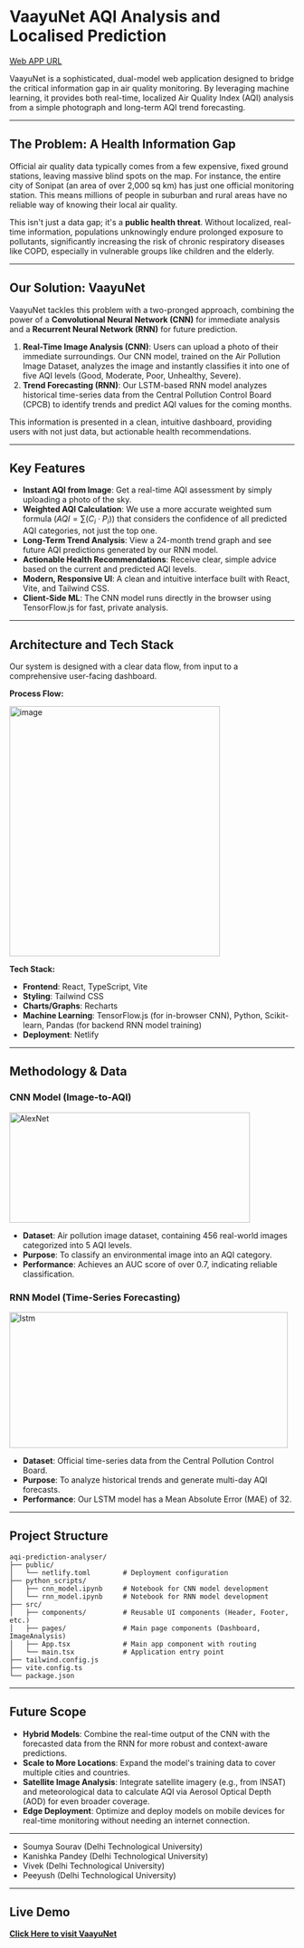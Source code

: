# VaayuNet AQI Analysis and Localised Prediction

[Web APP URL](https://vaayunet.netlify.app/)

VaayuNet is a sophisticated, dual-model web application designed to bridge the critical information gap in air quality monitoring. By leveraging machine learning, it provides both real-time, localized Air Quality Index (AQI) analysis from a simple photograph and long-term AQI trend forecasting.

---

## The Problem: A Health Information Gap

Official air quality data typically comes from a few expensive, fixed ground stations, leaving massive blind spots on the map. For instance, the entire city of Sonipat (an area of over 2,000 sq km) has just one official monitoring station. This means millions of people in suburban and rural areas have no reliable way of knowing their local air quality.

This isn't just a data gap; it's a **public health threat**. Without localized, real-time information, populations unknowingly endure prolonged exposure to pollutants, significantly increasing the risk of chronic respiratory diseases like COPD, especially in vulnerable groups like children and the elderly.

---

## Our Solution: VaayuNet

VaayuNet tackles this problem with a two-pronged approach, combining the power of a **Convolutional Neural Network (CNN)** for immediate analysis and a **Recurrent Neural Network (RNN)** for future prediction.

1.  **Real-Time Image Analysis (CNN)**: Users can upload a photo of their immediate surroundings. Our CNN model, trained on the Air Pollution Image Dataset, analyzes the image and instantly classifies it into one of five AQI levels (Good, Moderate, Poor, Unhealthy, Severe).
2.  **Trend Forecasting (RNN)**: Our LSTM-based RNN model analyzes historical time-series data from the Central Pollution Control Board (CPCB) to identify trends and predict AQI values for the coming months.

This information is presented in a clean, intuitive dashboard, providing users with not just data, but actionable health recommendations.

---

## Key Features

* **Instant AQI from Image**: Get a real-time AQI assessment by simply uploading a photo of the sky.
* **Weighted AQI Calculation**: We use a more accurate weighted sum formula ($AQI = \sum (C_i \cdot P_i)$) that considers the confidence of all predicted AQI categories, not just the top one.
* **Long-Term Trend Analysis**: View a 24-month trend graph and see future AQI predictions generated by our RNN model.
* **Actionable Health Recommendations**: Receive clear, simple advice based on the current and predicted AQI levels.
* **Modern, Responsive UI**: A clean and intuitive interface built with React, Vite, and Tailwind CSS.
* **Client-Side ML**: The CNN model runs directly in the browser using TensorFlow.js for fast, private analysis.

---

##  Architecture and Tech Stack

Our system is designed with a clear data flow, from input to a comprehensive user-facing dashboard.

**Process Flow:**

<img width="371.5" height="442" alt="image" src="https://github.com/user-attachments/assets/a631e661-f940-4062-a2a6-0f3a46de38d2" />

**Tech Stack:**
* **Frontend**: React, TypeScript, Vite
* **Styling**: Tailwind CSS
* **Charts/Graphs**: Recharts
* **Machine Learning**: TensorFlow.js (for in-browser CNN), Python, Scikit-learn, Pandas (for backend RNN model training)
* **Deployment**: Netlify

---

## Methodology & Data

### CNN Model (Image-to-AQI)
<img width="425" height="195.5" alt="AlexNet" src="https://github.com/user-attachments/assets/e91056ed-200a-48f3-baab-6dbefd9abfdf" />

* **Dataset**: Air pollution image dataset, containing 456 real-world images categorized into 5 AQI levels.
* **Purpose**: To classify an environmental image into an AQI category.
* **Performance**: Achieves an AUC score of over 0.7, indicating reliable classification.

### RNN Model (Time-Series Forecasting)
<img width="492" height="239.5" alt="lstm" src="https://github.com/user-attachments/assets/cc383a5f-07e1-48dc-a830-f78096ebdf54" />

* **Dataset**: Official time-series data from the Central Pollution Control Board.
* **Purpose**: To analyze historical trends and generate multi-day AQI forecasts.
* **Performance**: Our LSTM model has a Mean Absolute Error (MAE) of 32.

---

## Project Structure
```
aqi-prediction-analyser/
├── public/
│   └── netlify.toml        # Deployment configuration
├── python_scripts/
│   ├── cnn_model.ipynb     # Notebook for CNN model development
│   └── rnn_model.ipynb     # Notebook for RNN model development
├── src/
│   ├── components/         # Reusable UI components (Header, Footer, etc.)
│   ├── pages/              # Main page components (Dashboard, ImageAnalysis)
│   ├── App.tsx             # Main app component with routing
│   └── main.tsx            # Application entry point
├── tailwind.config.js
├── vite.config.ts
└── package.json
```

---

## Future Scope

* **Hybrid Models**: Combine the real-time output of the CNN with the forecasted data from the RNN for more robust and context-aware predictions.
* **Scale to More Locations**: Expand the model's training data to cover multiple cities and countries.
* **Satellite Image Analysis**: Integrate satellite imagery (e.g., from INSAT) and meteorological data to calculate AQI via Aerosol Optical Depth (AOD) for even broader coverage.
* **Edge Deployment**: Optimize and deploy models on mobile devices for real-time monitoring without needing an internet connection.

---

* Soumya Sourav (Delhi Technological University)
* Kanishka Pandey (Delhi Technological University)
* Vivek (Delhi Technological University)
* Peeyush (Delhi Technological University)

---

## Live Demo

**[Click Here to visit VaayuNet](https://vaayunet.netlify.app/)**

